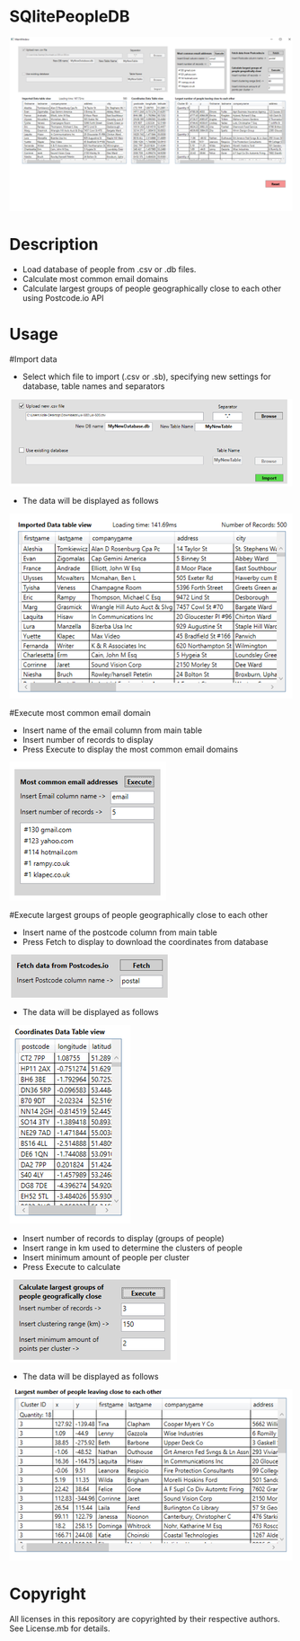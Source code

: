 
# SQlitePeopleDB
![](Documentation/Interface.PNG)

# Description
- Load database of people from .csv or .db files.
- Calculate most common email domains
- Calculate largest groups of people geographically close to each other using Postcode.io API

# Usage
#Import data
- Select which file to import (.csv or .sb), specifying new settings for database, table names and separators

![](Documentation/FileSelection.PNG)


- The data will be displayed as follows

![](Documentation/DataView_Main.PNG)


#Execute most common email domain
- Insert name of the email column from main table
- Insert number of records to display
- Press Execute to display the most common email domains

![](Documentation/EmailPanel.PNG)


#Execute largest groups of people geographically close to each other
- Insert name of the postcode column from main table
- Press Fetch to display to download the coordinates from database

![](Documentation/DownloadDataPanel.PNG)


- The data will be displayed as follows

![](Documentation/DataView_Coordinates.PNG)


- Insert number of records to display (groups of people)
- Insert range in km used to determine the clusters of people
- Insert minimum amount of people per cluster
- Press Execute to calculate

![](Documentation/CalculatePeopleGeoClose.PNG)


- The data will be displayed as follows

![](Documentation/DataView_PeopleGeoClose.PNG)

# Copyright
All licenses in this repository are copyrighted by their respective authors. See License.mb for details.
